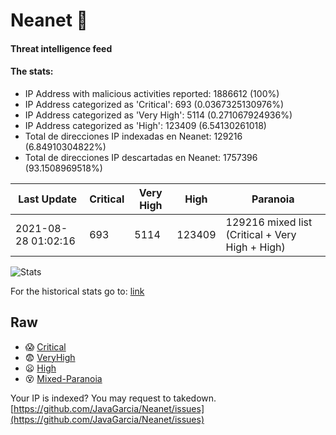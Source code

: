 # Neanet :hocho:
#### Threat intelligence feed
#### The stats:

- IP Address with malicious activities reported: 1886612 (100%)
- IP Address categorized as 'Critical':  693 (0.0367325130976%)
- IP Address categorized as 'Very High':  5114 (0.271067924936%)
- IP Address categorized as 'High':  123409 (6.54130261018)
- Total de direcciones IP indexadas en Neanet:  129216 (6.84910304822%)
- Total de direcciones IP descartadas en Neanet:  1757396 (93.1508969518%)

| Last Update | Critical | Very High | High | Paranoia |
| --- | --- | --- | --- | --- |
| 2021-08-28 01:02:16 | 693 | 5114 | 123409 | 129216 mixed list (Critical + Very High + High)|

![Stats](https://docs.google.com/spreadsheets/d/e/2PACX-1vSnaNMIXVabIpDJjufMlzH7poXnshF3mgd8Is1g9ytUEzVsP5my4Trn8f-xkoLLQ38xpL3HtmUexLo6/pubchart?oid=501124687&format=image)

For the historical stats go to: [link](/stats.csv)
## Raw
- :scream: [Critical](https://raw.githubusercontent.com/JavaGarcia/Neanet/master/blacklists/neanet_critical.txt)
- :fearful: [VeryHigh](https://raw.githubusercontent.com/JavaGarcia/Neanet/master/blacklists/neanet_veryHigh.txtt)
- :frowning: [High](https://raw.githubusercontent.com/JavaGarcia/Neanet/master/blacklists/neanet_high.txt)
- :dizzy_face: [Mixed-Paranoia](https://raw.githubusercontent.com/JavaGarcia/Neanet/master/blacklists/neanet_all.txt)


Your IP is indexed? You may request to takedown. [https://github.com/JavaGarcia/Neanet/issues](https://github.com/JavaGarcia/Neanet/issues)






























































































































































































































































































































































































































































































































































































































































































































































































































































































































































































































































































































































































































































































































































































































































































































































































































































































































































































































































































































































































































































































































































































































































































































































































































































































































































































































































































































































































































































































































































































































































































































































































































































































































































































































































































































































































































































































































































































































































































































































































































































































































































































































































































































































































































































































































































































































































































































































































































































































































































































































































































































































































































































































































































































































































































































































































































































































































































































































































































































































































































































































































































































































































































































































































































































































































































































































































































































































































































































































































































































































































































































































































































































































































































































































































































































































































































































































































































































































































































































































































































































































































































































































































































































































































































































































































































